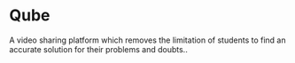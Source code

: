 # Qube
A video sharing platform which removes the limitation of students to find an accurate solution for their problems and doubts..
